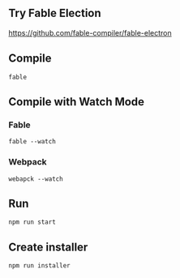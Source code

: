 ## Try Fable Election

https://github.com/fable-compiler/fable-electron

## Compile

```
fable
```

## Compile with Watch Mode

### Fable

```
fable --watch
```

### Webpack

```
webapck --watch
```

## Run

```
npm run start
```

## Create installer

```
npm run installer
```
